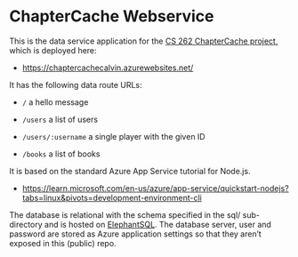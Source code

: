 # ChapterCache Webservice

This is the data service application for the [CS 262 ChapterCache project,](https://github.com/calvin-cs262-fall2023-teamG/Project) which is deployed here:

- https://chaptercachecalvin.azurewebsites.net/

It has the following data route URLs:

- `/` a hello message

- `/users` a list of users

- `/users/:username` a single player with the given ID

- `/books` a list of books

It is based on the standard Azure App Service tutorial for Node.js.

- https://learn.microsoft.com/en-us/azure/app-service/quickstart-nodejs?tabs=linux&pivots=development-environment-cli

The database is relational with the schema specified in the sql/ sub-directory and is hosted on [ElephantSQL](https://www.elephantsql.com/). The database server, user and password are stored as Azure application settings so that they aren’t exposed in this (public) repo.

